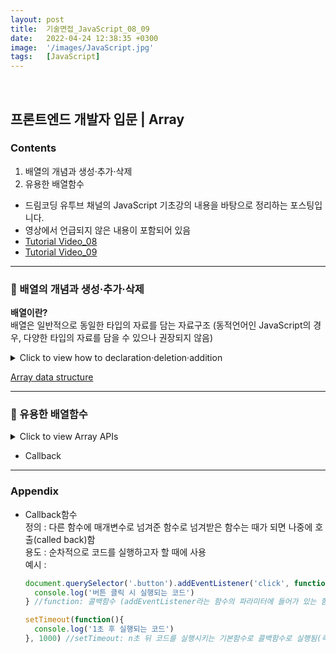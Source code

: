 ```yaml
---
layout: post
title:  기술면접_JavaScript_08_09
date:   2022-04-24 12:38:35 +0300
image:  '/images/JavaScript.jpg'
tags:   [JavaScript]
---
```

<br/>

## 프론트엔드 개발자 입문 | Array<br/>

### Contents <br/>
1. 배열의 개념과 생성·추가·삭제<br/>
2. 유용한 배열함수<br/>


* 드림코딩 유투브 채널의 JavaScript 기초강의 내용을 바탕으로 정리하는 포스팅입니다. <br/>
* 영상에서 언급되지 않은 내용이 포함되어 있음<br/>
* [Tutorial Video_08](https://www.youtube.com/watch?v=yOdAVDuHUKQ&list=PLv2d7VI9OotTVOL4QmPfvJWPJvkmv6h-2&index=8)<br/>
* [Tutorial Video_09](https://www.youtube.com/watch?v=3CUjtKJ7PJg&list=PLv2d7VI9OotTVOL4QmPfvJWPJvkmv6h-2&index=9)<br/>

___

### :bell: 배열의 개념과 생성·추가·삭제 <br/>

**배열이란?**<br/>
배열은 일반적으로 동일한 타입의 자료를 담는 자료구조 (동적언어인 JavaScript의 경우, 다양한 타입의 자료를 담을 수 있으나 권장되지 않음) <br/>

<details>
<summary>Click to view how to declaration·deletion·addition</summary>
<div markdown="1">

**생성·추가·삭제**

```javascript
//1. declaration의 두 가지 방법
const array1 = new Array();
const array2 = [1,2];


//2. index position
const fruits = ['apple','banana','pear']; 
console.log(fruits[0]); //apple출력 
console.log(fruits[fruits.length -1]); //pear출력 


//3. Looping over an array의 세 가지 방법
const fruits = ['apple','banana','pear']; 
//for
fot (let i=0; i<fruits.length; i++){
  console.log(fruits[i])
}
//for of (배열이 가진 모든 값들이 블럭을 돌 때마다 value에 할당되며 출력)
for (let fruit of fruits){
  cosole.log(fruit);
}
//forEach (for문과 마찬가지로 반복적인 기능을 수행할 때 사용하며 전달한 콜백함수를 value마다 호출(parameter: value, index, array))
fruits.forEach(function (fruit, index, array) {
  console.log(fruit); //출력결과 : apple, banana, pear
  console.log('he'); //출력결과 : 세 개의 'he'출력 


//4. Addition
const fruits = ['apple','banana','pear']; 
//push: add an item to the end
fruits.push('orange', 'strawberry')
//unshift: add an item to the beginning (slower than pop: add후 요소이동이 필요함으로)
fruits.unshift('orange', 'strawberry')
//splice: remove then add an item by index position (요소가 삭제된 자리에 value추가)
fruits.splice(1,2,'mango')

//5. Deletion
//pop: remove an item from the end
fruits.pop('orange', 'strawberry')
//shift: remove an item from the beginning (slower than push: delete후 요소이동이 필요함으로)
fruits.shift('orange', 'strawberry')
//splice: remove an item by index position (parameter: start(몇 번째 index부터 지울건지), deleteCount(Optional이며 몇 개를 지울건지를 나타냄/지정하지 않을 경우, start이후 전체 index삭제))
fruits.splice(1,2)


//6. Combine two arrays
const fruits1 = ['apple','banana','pear']; 
const fruits2 = ['lemon','cherry'];
const newFruits = fruits1.concat(fruits2);


//7. Searching 
const fruits = ['apple','banana','pear','apple']; 
console.log(fruits.indexOf('apple')); //value의 index searching
console.log(fruits.LastindexOf('apple')); //중복된value가 존재할 경우, 마지막의 index searching
console.log(fruits.includes('apple')); //array에 value포함여부 확인

```
</div>
</details>

[Array data structure](https://en.wikipedia.org/wiki/Array_data_structure)<br/>

___

### :bell: 유용한 배열함수 <br/>

<details>
<summary>Click to view Array APIs</summary>
<div markdown="1">

```javascript
//make a string out of an array
const fruits = ['apples', 'banana', 'orange'];
const result = fruits.join(); //optional: 괄호 안separator입력

//make an array out of a string
const fruits = ['apples', 'banana', 'orange'];
const result = fruits.split(,); //parameter: separator / optinal : 괄호 안 limit입력

//make this array look like this: [5,4,3,2,1]
const array = [1,2,3,4,5]
const result = array.reverse();

//make new array without the first two elements
const array = [1,2,3,4,5]
const result1 = array.splice(0,2); //기존 배열에서 0-2 index삭제
const result2 = array.slice(0.2) //기존 배열의 복사본에서 0-2 index삭제


/*-----------------------------------------------------------------------------------*/
class Student {
  constructor(name, age, enrolled, score) {
    this.name = name;
    this.age = age;
    this.enrolled = enrolled;
    this.score = score;
  }
}
const students = [
  new Student('A', 29, true, 45),
  new Student('B', 29, false, 80),
  new Student('C', 29, true, 90),
  new Student('D', 29, false, 66),
  new Student('E', 29, true, 88)
];

//find a student with the score 90
const result = students.find(function(student, index){
  console.log(student, index) 
  //students에는 다섯개의 index가 포함되어 있으므로 다섯개 정보 출력
  return student.score === 90; 
  //score가 90인 첫 번째 value출력
}); 
//위 코드를 Arrow function으로 작성(콜백함수는 anonymous이므로 Arrow function사용가능)
const result = student.find(student) => student.score ===90;
cosole.log (result);


//make an array of enrolled students
const result = students.filter(function(student){
  return student.enrolled === true;  
});
//위 코드를 Arrow function으로 작성
const result = students.filter((student) => student.enrolled)



```

</div>
</details>

* Callback 


___

### Appendix<br/>
- Callback함수<br/>
  정의 : 다른 함수에 매개변수로 넘겨준 함수로 넘겨받은 함수는 때가 되면 나중에 호출(called back)함<br/>
  용도 : 순차적으로 코드를 실행하고자 할 때에 사용<br/>
  예시 : <br/>
  ```javascript
  document.querySelector('.button').addEventListener('click', function()) {
    console.log('버튼 클릭 시 실행되는 코드')
  } //function: 콜백함수 (addEventListener라는 함수의 파라미터에 들어가 있는 함수이므로)

  setTimeout(function(){
    console.log('1초 후 실행되는 코드')
  }, 1000) //setTimeout: n초 뒤 코드를 실행시키는 기본함수로 콜백함수로 실행됨(즉, setTimeout에 콜백함수를 사용하여 나중에 호출(called back))
  ```